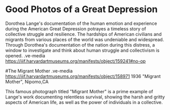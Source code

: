 # Good Photos of a Great Depression
Dorothea Lange's documentation of the human emotion and experience during the American Great Depression potrayes a timeless story of collective struggle and resilience. The hardships of American civilians and migrants from various places of the world was undeniable and widespread. Through Dorothea's documentation of the nation during this distress, a window to investigate and think about human struggle and collectivism is opened. 
.ve-media https://iiif.harvardartmuseums.org/manifests/object/159241#no-op

#The Migrant Mother
.ve-media https://iiif.harvardartmuseums.org/manifests/object/158971
1936 "Migrant Mother", Nipomo,CA

This famous photograph titled "Migrant Mother" is a prime example of Lange's work documenting relentless survival, showing the harsh and gritty aspects of American life, as well as the power of individuals in a collective. 

